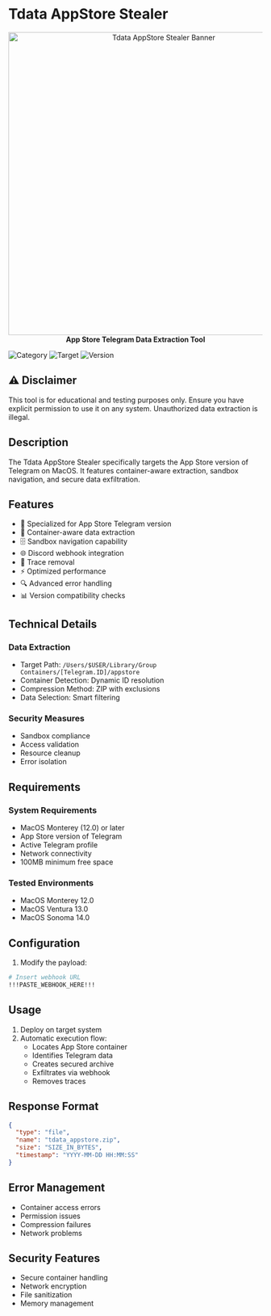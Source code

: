 # Tdata AppStore Stealer

<p align="center">
  <img src="../assets/tdata-appstore-banner.png" alt="Tdata AppStore Stealer Banner" width="600"/>
  <br>
  <strong>App Store Telegram Data Extraction Tool</strong>
</p>

![Category](https://img.shields.io/badge/Category-Exfiltration-red)
![Target](https://img.shields.io/badge/Target-MacOS_AppStore-blue)
![Version](https://img.shields.io/badge/Version-1.0-green)

## ⚠️ Disclaimer

This tool is for educational and testing purposes only. Ensure you have explicit permission to use it on any system. Unauthorized data extraction is illegal.

## Description

The Tdata AppStore Stealer specifically targets the App Store version of Telegram on MacOS. It features container-aware extraction, sandbox navigation, and secure data exfiltration.

## Features

- 🎯 Specialized for App Store Telegram version
- 📱 Container-aware data extraction
- 🗄️ Sandbox navigation capability
- 🌐 Discord webhook integration
- 🧹 Trace removal
- ⚡ Optimized performance
- 🔍 Advanced error handling
- 📊 Version compatibility checks

## Technical Details

### Data Extraction
- Target Path: `/Users/$USER/Library/Group Containers/[Telegram.ID]/appstore`
- Container Detection: Dynamic ID resolution
- Compression Method: ZIP with exclusions
- Data Selection: Smart filtering

### Security Measures
- Sandbox compliance
- Access validation
- Resource cleanup
- Error isolation

## Requirements

### System Requirements
- MacOS Monterey (12.0) or later
- App Store version of Telegram
- Active Telegram profile
- Network connectivity
- 100MB minimum free space

### Tested Environments
- MacOS Monterey 12.0
- MacOS Ventura 13.0
- MacOS Sonoma 14.0

## Configuration

1. Modify the payload:
```bash
# Insert webhook URL
!!!PASTE_WEBHOOK_HERE!!!
```

## Usage

1. Deploy on target system
2. Automatic execution flow:
    - Locates App Store container
    - Identifies Telegram data
    - Creates secured archive
    - Exfiltrates via webhook
    - Removes traces

## Response Format

```json
{
  "type": "file",
  "name": "tdata_appstore.zip",
  "size": "SIZE_IN_BYTES",
  "timestamp": "YYYY-MM-DD HH:MM:SS"
}
```

## Error Management

- Container access errors
- Permission issues
- Compression failures
- Network problems

## Security Features

- Secure container handling
- Network encryption
- File sanitization
- Memory management